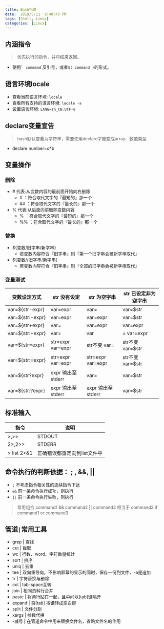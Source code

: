 ```yaml
---
title: Bash拾遗
date:  2019/5/11  9:40:43 PM
tags: [Shell, Linux]
categories: [Linux]
---
```


## 内涵指令

> 优先执行的指令，并将结果返回。

* 使用\` ` command`\`反引号，或者`$( command )`的形式。

## 语言环境locale

* 查看当前语言环境: `locale`
* 查看所有支持的语言环境: `locale -a`
* 设置语言环境: `LANG=zh_CN.UTF-8`

## declare变量宣告

> bash默认变量为字符串，需要使用declare才能变成array、数值类型

* declare number=$a*$b

## 变量操作

### 删除

* \# 代表:从变数内容的最前面开始向右删除
  * \# ：符合取代文字的『最短的』那一个
  * \## ：符合取代文字的『最长的』那一个
* \% 代表:从后面向前删除变数内容
  * \% ：符合取代文字的『最短的』那一个
  * \%% ：符合取代文字的『最长的』那一个

### 替换

* ${变数/旧字串/新字串}
  * 若变数内容符合『旧字串』则『第一个旧字串会被新字串取代』
* ${变数//旧字串/新字串}
  * 若变数内容符合『旧字串』则『全部的旧字串会被新字串取代』

### 变量测试

| 变数设定方式     | str 没有设定       | str 为空字串      | str 已设定非为空字串 |
|------------------|--------------------|-------------------|----------------------|
| var=${str-expr}  | var=expr           | var=              | var=$str             |
| var=${str:-expr} | var=expr           | var=expr          | var=$str             |
| var=${str+expr}  | var=               | var=expr          | var=expr             |
| var=${str:+expr} | var=               | var               | =	var=expr            |
| var=${str=expr}  | str=expr  var=expr | str不变 var=      | str不变  var=$str    |
| var=${str:=expr} | str=expr var=expr  | str=expr var=expr | str不变 var=$str     |
| var=${str?expr}  | expr 输出至stderr  | var=              | var=$str             |
| var=${str:?expr} | expr 输出至stderr  | expr 输出至stderr | var=$str             |

## 标准输入

| 指令        | 说明                         |
|-------------|------------------------------|
| >,>>        | STDOUT                       |
| 2>,2>>      | STDERR                       |
| > list 2>&1 | 正确错误都重定向到list文件中 |

## 命令执行的判断依据： ; , &&, ||

* `;` 不考虑指令相关性的连续指令下达
* `&&` 前一条命令执行成功，则执行
* `||` 前一条命令执行失败，则执行

> 常用组合
command1 && command2 || command3
相当于 command2 if command1 or command3

## 管道`|`常用工具

* grep | 查找
* cut | 截取
* wc | 行数、word、字符数量统计
* sort | 排序
* uniq | 去重
* tee |  双向重导向，不影响屏幕的显示的同时，保存一份到文件，-a是追加
* tr | 字符替换与删除
* col | tab-space互转
* join | 相同资料行合并
* paste | 将两行贴在一起，且中间以[tab]键隔开
* expand | 将[tab] 按键转成空白键
* split | 文件分割
* xargs | 参数代换
* -减号 | 在管道命令中用来替换文件名，省略文件名的作用
